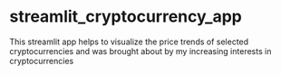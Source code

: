 # streamlit_cryptocurrency_app

This streamlit app helps to visualize the price trends of selected cryptocurrencies and was brought about by my increasing interests in cryptocurrencies
